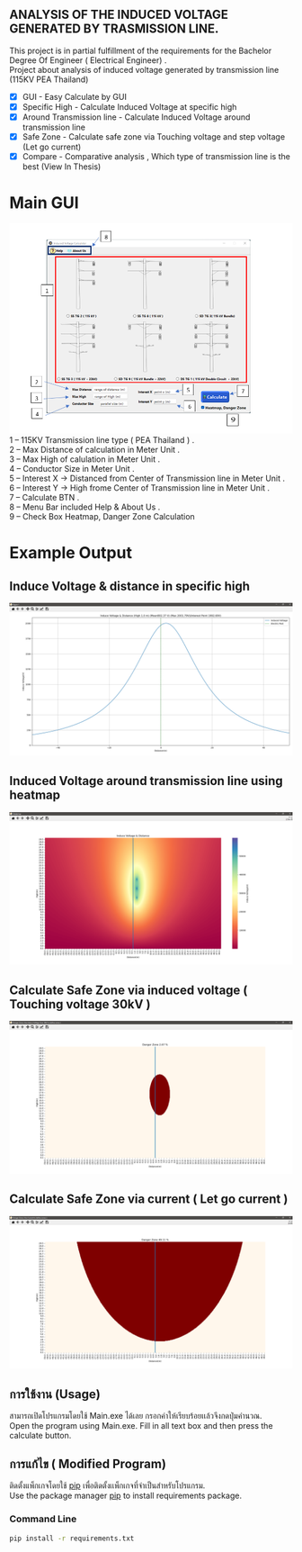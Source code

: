 ## ANALYSIS OF THE INDUCED VOLTAGE GENERATED BY TRASMISSION LINE.
This project is in partial fulfillment of the requirements for the Bachelor Degree Of Engineer ( Electrical Engineer) .\
Project about analysis of induced voltage generated by transmission line (115KV PEA Thailand) 
  - [x] GUI -  Easy Calculate by GUI  
  - [x] Specific High - Calculate Induced Voltage at specific high
  - [x] Around Transmission line - Calculate Induced Voltage around transmission line
  - [x] Safe Zone - Calculate safe zone via Touching voltage and step voltage (Let go current)
  - [x] Compare - Comparative analysis , Which type of transmission line is the best (View In Thesis)

# Main GUI
![alt text](https://github.com/TEAMMYKUNG/INDUCED-VOLTAGE-GUI/raw/main/ui/images/2565-04-21%2011_39_36-Document1%20-%20Word.png?raw=true)
1 – 115KV Transmission line type ( PEA Thailand ) .\
2 – Max Distance of calculation in Meter Unit .\
3 – Max High of calulation in Meter Unit .\
4 – Conductor Size in Meter Unit .\
5 – Interest X -> Distanced from Center of Transmission line in Meter Unit .\
6 – Interest Y -> High frome Center of Transmission line in Meter Unit .\
7 – Calculate BTN .\
8 – Menu Bar included Help & About Us  .\
9 – Check Box Heatmap, Danger Zone Calculation 

# Example Output
## Induce Voltage & distance in specific high
![alt text](https://github.com/TEAMMYKUNG/INDUCED-VOLTAGE-GUI/blob/main/example%20output/Case1_SS-TG-2/Figure%201.png?raw=true)
## Induced Voltage around transmission line using heatmap
![alt text](https://github.com/TEAMMYKUNG/INDUCED-VOLTAGE-GUI/blob/main/example%20output/Case1_SS-TG-2/Healpmap.png?raw=true)
## Calculate Safe Zone via induced voltage ( Touching voltage 30kV )
![alt text](https://github.com/TEAMMYKUNG/INDUCED-VOLTAGE-GUI/blob/main/example%20output/Case1_SS-TG-2/Danger%20Zone%20(%20Use%20Induce%20Voltage%20Over%2030kV%20to%20define%20zones%20).png?raw=true)
## Calculate Safe Zone via current ( Let go current )
![alt text](https://github.com/TEAMMYKUNG/INDUCED-VOLTAGE-GUI/blob/main/example%20output/Case1_SS-TG-2/Danger%20Zone%20(%20Use%20Current%20to%20define%20zones%20).png?raw=true)


## การใช้งาน (Usage)
สามารถเปิดโปรแกรมโดยใช้ Main.exe ได้เลย กรอกค่าให้เรียบร้อยเเล้วจึงกดปุ่มคำนวณ.\
Open the program using Main.exe. Fill in all text box ​​and then press the calculate button.

## การแก้ไข ( Modified Program)
ติดตั้งแพ็กเกจโดยใช้ [pip](https://pip.pypa.io/en/stable/) เพื่อติดตั้งเเพ็กเกจที่จำเป็นสำหรับโปรแกรม.\
Use the package manager [pip](https://pip.pypa.io/en/stable/) to install requirements package.
### Command Line

```bash
pip install -r requirements.txt
```
